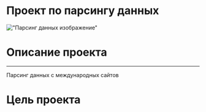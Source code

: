 # Проект по парсингу данных
!["Парсинг данных изображение"](https://www.synapse-studio.ru/sites/default/files/styles/article_full/public/article/2020/1435788-1558198421.jpg.webp?itok=3QNP9CZ6)
# Описание проекта
___
Парсинг данных с международных сайтов
# Цель проекта


